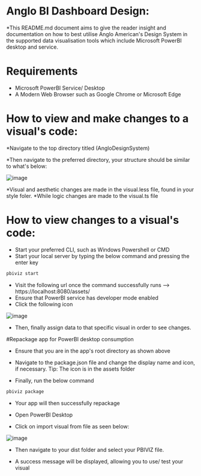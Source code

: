 # Anglo BI Dashboard Design:
*This README.md document aims to give the reader insight and documentation on how to best utilise Anglo American's Design System in the supported data visualisation tools which include Microsoft PowerBI desktop and service. 

# Requirements
  * Microsoft PowerBI Service/ Desktop
  * A Modern Web Browser such as Google Chrome or Microsoft Edge
  
# How to view and make changes to a visual's code:
  *Navigate to the top directory titled (AngloDesignSystem)
  
  *Then navigate to the preferred directory, your structure should be similar to what's below:
  
![image](https://user-images.githubusercontent.com/117455383/207598299-a98fff38-ad1d-4e57-a63e-74c31c16b120.png)

  *Visual and aesthetic changes are made in the visual.less file, found in your style foler.
  *While logic changes are made to the visual.ts file 
   
  
    
  # How to view changes to a visual's code:
  * Start your preferred CLI, such as Windows Powershell or CMD
  * Start your local server by typing the below command and pressing the enter key
  
```bash
pbiviz start
```
  * Visit the following url once the command successfully runs --> https://localhost:8080/assets/
  * Ensure that PowerBI service has developer mode enabled
  * Click the following icon 
  
  ![image](https://user-images.githubusercontent.com/117455383/207599357-f73af2f0-5bfe-4d76-84c7-aed011f6bcdb.png)
  
  * Then, finally assign data to that specific visual in order to see changes. 
  
  #Repackage app for PowerBI desktop consumption
  
  * Ensure that you are in the app's root directory as shown above
  
  * Navigate to the package.json file and change the display name and icon, if necessary. Tip: The icon is in the assets folder
  
  * Finally, run the below command
  
  ```bash
pbiviz package
```
  * Your app will then successfully repackage
  
  * Open PowerBI Desktop
  
  * Click on import visual from file as seen below:

![image](https://user-images.githubusercontent.com/117455383/207600726-0a8c1104-6282-44cc-9917-4f17f780266b.png)

  * Then navigate to your dist folder and select your PBIVIZ file. 
  
  * A success message will be displayed, allowing you to use/ test your visual


